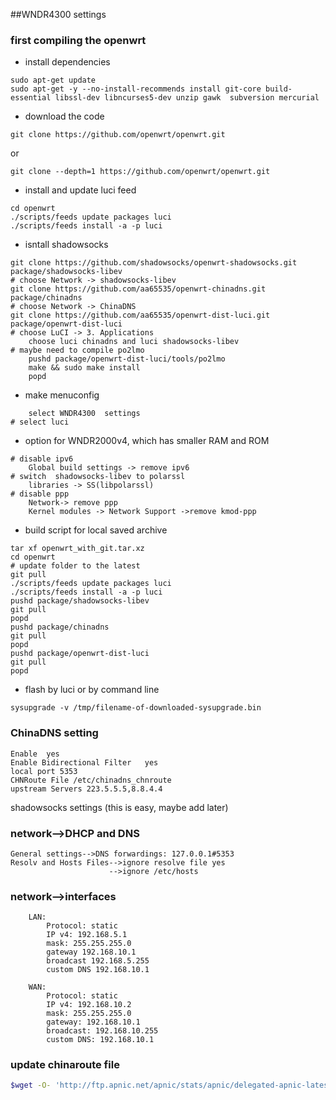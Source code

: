 ##WNDR4300 settings


### first compiling the openwrt 
* install dependencies
```
sudo apt-get update
sudo apt-get -y --no-install-recommends install git-core build-essential libssl-dev libncurses5-dev unzip gawk  subversion mercurial
```
* download the code 
```
git clone https://github.com/openwrt/openwrt.git
```
or 
```
git clone --depth=1 https://github.com/openwrt/openwrt.git
```
* install and update luci feed
```
cd openwrt 
./scripts/feeds update packages luci
./scripts/feeds install -a -p luci
```
* isntall shadowsocks
```
git clone https://github.com/shadowsocks/openwrt-shadowsocks.git package/shadowsocks-libev
# choose Network -> shadowsocks-libev
git clone https://github.com/aa65535/openwrt-chinadns.git package/chinadns
# choose Network -> ChinaDNS
git clone https://github.com/aa65535/openwrt-dist-luci.git package/openwrt-dist-luci
# choose LuCI -> 3. Applications
	choose luci chinadns and luci shadowsocks-libev
# maybe need to compile po2lmo
	pushd package/openwrt-dist-luci/tools/po2lmo
	make && sudo make install
	popd
```
* make menuconfig	
```	
	select WNDR4300  settings
# select luci 
```
* option for WNDR2000v4, which has smaller RAM and ROM 
```
# disable ipv6
	Global build settings -> remove ipv6
# switch  shadowsocks-libev to polarssl 
	libraries -> SS(libpolarssl)
# disable ppp
	Network-> remove ppp  
	Kernel modules -> Network Support ->remove kmod-ppp
```
* build script for local saved archive
```shell
tar xf openwrt_with_git.tar.xz
cd openwrt
# update folder to the latest
git pull
./scripts/feeds update packages luci
./scripts/feeds install -a -p luci
pushd package/shadowsocks-libev
git pull
popd
pushd package/chinadns
git pull
popd
pushd package/openwrt-dist-luci
git pull
popd
```
	
* flash by luci or by command line 
``` shell
sysupgrade -v /tmp/filename-of-downloaded-sysupgrade.bin
```   
   
### ChinaDNS setting 
```
Enable  yes
Enable Bidirectional Filter   yes
local port 5353
CHNRoute File /etc/chinadns_chnroute
upstream Servers 223.5.5.5,8.8.4.4
```
shadowsocks settings (this is easy, maybe add later)
  
### network-->DHCP and DNS 
	General settings-->DNS forwardings: 127.0.0.1#5353
	Resolv and Hosts Files-->ignore resolve file yes
						  -->ignore /etc/hosts

						  
### network-->interfaces
```
	LAN:
		Protocol: static
		IP v4: 192.168.5.1
		mask: 255.255.255.0
		gateway 192.168.10.1
		broadcast 192.168.5.255
		custom DNS 192.168.10.1
		
	WAN:
		Protocol: static
		IP v4: 192.168.10.2
		mask: 255.255.255.0
		gateway: 192.168.10.1
		broadcast: 192.168.10.255
		custom DNS: 192.168.10.1
```		
		
### update  chinaroute file
```sh
$wget -O- 'http://ftp.apnic.net/apnic/stats/apnic/delegated-apnic-latest' | awk -F\| '/CN\|ipv4/ { printf("%s/%d\n", $4, 32-log($5)/log(2)) }' > /etc/chinadns_chnroute
```
